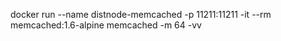 docker run --name distnode-memcached -p 11211:11211 -it --rm memcached:1.6-alpine memcached -m 64 -vv
